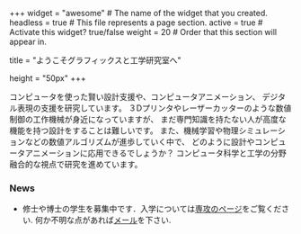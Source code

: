 +++
widget = "awesome"  # The name of the widget that you created.
headless = true  # This file represents a page section.
active = true  # Activate this widget? true/false
weight = 20  # Order that this section will appear in.

title = "ようこそグラフィックスと工学研究室へ"

height = "50px"
+++

コンピュータを使った賢い設計支援や、コンピュータアニメーション、 デジタル表現の支援を研究しています。 ３Dプリンタやレーザーカッターのような数値制御の工作機械が身近になっていますが、 まだ専門知識を持たない人が高度な機能を持つ設計をすることは難しいです。 また、機械学習や物理シミュレーションなどの数値アルゴリズムが進歩していく中で、 どのように設計やコンピュータアニメーションに応用できるでしょうか？ コンピュータ科学と工学の分野融合的な視点で研究を進めています。


<H3>News</H3>
<ul>
<li>修士や博士の学生を募集中です．入学については<a href="https://www.i.u-tokyo.ac.jp/edu/entra/index.shtml" target="_blank">専攻のページ</a>をご覧ください. 何か不明な点があれば<a href="mailto:n.umetani@gmail.com">メール</a>を下さい. </li>
</ul>
